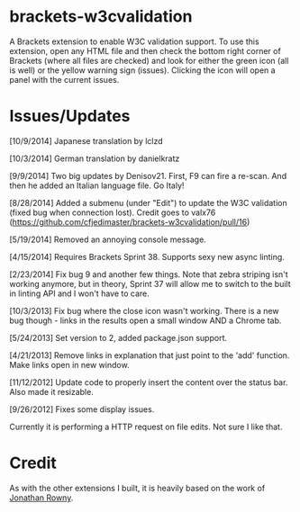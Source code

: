 brackets-w3cvalidation
=================

A Brackets extension to enable W3C validation support. To use this extension, 
open any HTML file and then check the bottom right corner of Brackets 
(where all files are checked) and look for either the green icon (all is well)
or the yellow warning sign (issues). Clicking the icon will open a panel with
the current issues.

Issues/Updates
=====
[10/9/2014] Japanese translation by lclzd

[10/3/2014] German translation by danielkratz

[9/9/2014] Two big updates by Denisov21. First, F9 can fire a re-scan. And then he added an 
Italian language file. Go Italy!

[8/28/2014] Added a submenu (under "Edit") to update the W3C validation (fixed bug when connection lost). Credit goes to valx76 (https://github.com/cfjedimaster/brackets-w3cvalidation/pull/16)

[5/19/2014] Removed an annoying console message.

[4/15/2014] Requires Brackets Sprint 38. Supports sexy new async linting.

[2/23/2014] Fix bug 9 and another few things. Note that zebra striping isn't working anymore, but in theory, Sprint 37 will allow me to switch to the built in linting API and I won't have to care.

[10/3/2013] Fix bug where the close icon wasn't working. There is a new bug though - links in the results
open a small window AND a Chrome tab.

[5/24/2013] Set version to 2, added package.json support.

[4/21/2013] Remove links in explanation that just point to the 'add' function. Make links open in new window.

[11/12/2012] Update code to properly insert the content over the status bar. Also made it resizable.  

[9/26/2012] Fixes some display issues.

Currently it is performing a HTTP request on file edits. Not sure I like that.

Credit
=====
As with the other extensions I built, it is heavily based on the work of [Jonathan Rowny](http://www.jonathanrowny.com/). 
